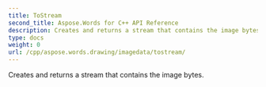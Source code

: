 ```yaml
---
title: ToStream
second_title: Aspose.Words for C++ API Reference
description: Creates and returns a stream that contains the image bytes. 
type: docs
weight: 0
url: /cpp/aspose.words.drawing/imagedata/tostream/
---
```


Creates and returns a stream that contains the image bytes. 

